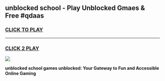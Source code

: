 
## unblocked school - Play Unblocked Gmaes & Free #qdaas
<h3>
<a href="https://news.freeplayer.one?title=unblocked_school&ref=27F">CLICK TO PLAY</a></h3>
<hr>

<h3>
<a href="https://news.freeplayer.one?title=unblocked_school&ref=27F">CLICK 2 PLAY</a>
  
</h3>

<a href="https://news.freeplayer.one?title=unblocked_school&ref=27F/"><img src="https://clearcache.store/games.png"></a>


**unblocked school games unblocked: Your Gateway to Fun and Accessible Online Gaming**
